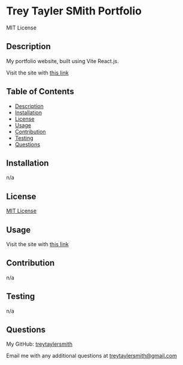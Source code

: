 # Trey Tayler SMith Portfolio

MIT License

## Description

My portfolio website, built using Vite React.js. 

Visit the site with [this link](https://trey-tayler-smith.netlify.app/)

## Table of Contents

- [Description](#description)
- [Installation](#installation)
- [License](#license)
- [Usage](#usage)
- [Contribution](#contribution)
- [Testing](#testing)
- [Questions](#questions)


## Installation

n/a

## License

[MIT License](https://opensource.org/license/mit)

## Usage

Visit the site with [this link](https://trey-tayler-smith.netlify.app/)

## Contribution
n/a

## Testing
n/a

## Questions

My GitHub: [treytaylersmith](htthttps://github.com/treytaylersmith)

Email me with any additional questions at treytaylersmith@gmail.com

